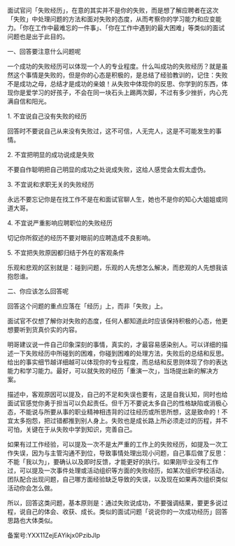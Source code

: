 面试官问「失败经历」，在意的其实并不是你的失败，而是想了解应聘者在这次「失败」中处理问题的方法和面对失败的态度，从而考察你的学习能力和应变能力。「你在工作中最难忘的一件事」、「你在工作中遇到的最大困难」等类似的面试问题也是出于此目的。

一、回答要注意什么问题呢

一个成功的失败经历可以体现一个人的专业程度。什么叫成功的失败经历？就是虽然这个事情是失败的，但是你的心态是积极的，是总结了经验教训的，记住：失败不是成功之母，总结才是成功的亲娘！从失败中体现你的反思、你学到的东西，体现你是爱学习的好孩子，不会在同一块石头上踢两次脚，不过有多少挫折，内心充满自信和阳光。

1\. 不宜说自己没有失败的经历

回答时不要说自己从来没有失败过，这不可信，人无完人，这是不可能发生的事情。

2\. 不宜把明显的成功说成是失败

不要自作聪明把自己明显的成功之处说成失败，这给人感觉会太假太虚伪。

3\. 不宜说和求职无关的失败经历

永远不要忘记你是在找工作不是在和面试官聊人生，她也不是你的知心大姐姐或同道大哥。

4\. 不宜说严重影响应聘职位的失败经历

切记你所叙述的经历不要对眼前的应聘造成不良影响。

5\. 不宜把失败原因都归结于外在的客观条件

乐观和悲观的区别就是：碰到问题，乐观的人先想怎么解决，而悲观的人先想我该抱怨谁。

二、你应该怎么回答呢

回答这个问题的重点应落在「经历」上，而非「失败」上。

面试官不仅想了解你对失败的态度，任何人都知道此时应该保持积极的心态，他更想要听到货真价实的内容。

明哥建议说一件自己印象深刻的事情，真实的，才最容易感染别人。可以详细的描述一下失败经历中所碰到的困难，你碰到困难的处理方法，失败后的总结和反思。给出的事实细节越详细越可以体现你的专业程度，而总结和反思则体现了你的表达能力和学习能力。最好，可以就失败的经历「重演一次」，当场提出新的解决方案。

描述中，客观原因可以提及，自己的不足和失误也要有，这是自我认知，同时也给面试官感觉你勇于担当可以负起责任。但千万不要说太多自己的性格缺陷或消极心态，不能说与所要从事的职业精神相违背的过往经历或所思所想，这是致命的！不宜太多抱怨，把过错都推到别人身上。失败也是成长路上所必须走过的历程，并不可怕，关键在于从失败中学到知识，完善自己。

如果有过工作经验，可以提及一次不是太严重的工作上的失败经历，如提及一次工作失误，因为与主管沟通不到位，导致事情处理出现小问题，自己事后做了反思：不能「我以为」，要确认以及即时反馈，才能更好的执行。如果刚毕业没有工作过，可以提及一次事件处理或活动组织等方面的失败经历，如某次组织学校活动，团队配合出现问题，自己哪方面经验缺乏导致的失误，以及现在如果再次组织类似活动你会怎么做。

所以，回答这类问题，基本原则是：通过失败说成功，不要强调结果，要更多说过程，说自己的体会、收获、成长。类似的面试问题「说说你的一次成功经历」回答思路也大体类似。

备案号:YXX11ZejEAYikjx0PzibJlp